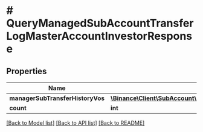# # QueryManagedSubAccountTransferLogMasterAccountInvestorResponse

## Properties

Name | Type | Description | Notes
------------ | ------------- | ------------- | -------------
**managerSubTransferHistoryVos** | [**\Binance\Client\SubAccount\Model\QueryManagedSubAccountTransferLogMasterAccountInvestorResponseManagerSubTransferHistoryVosInner[]**](QueryManagedSubAccountTransferLogMasterAccountInvestorResponseManagerSubTransferHistoryVosInner.md) |  | [optional]
**count** | **int** |  | [optional]

[[Back to Model list]](../../README.md#models) [[Back to API list]](../../README.md#endpoints) [[Back to README]](../../README.md)
